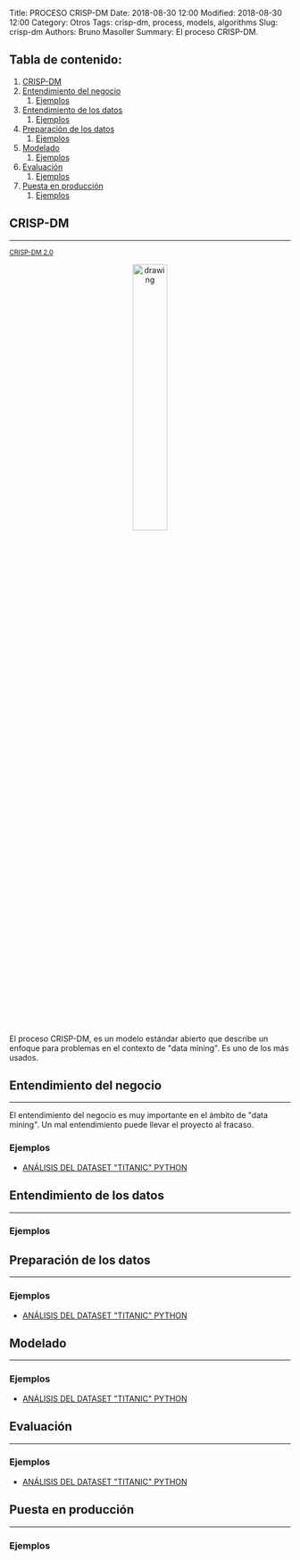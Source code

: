 Title: PROCESO CRISP-DM
Date: 2018-08-30 12:00
Modified: 2018-08-30 12:00
Category: Otros
Tags: crisp-dm, process, models, algorithms
Slug: crisp-dm
Authors: Bruno Masoller
Summary: El proceso CRISP-DM.

## Tabla de contenido:
1. [CRISP-DM](#1-bullet)
2. [Entendimiento del negocio](#2-bullet)
	1. [Ejemplos](#2.1-bullet)
3. [Entendimiento de los datos](#3-bullet)
	1. [Ejemplos](#3.1-bullet)
4. [Preparación de los datos](#4-bullet)
	1. [Ejemplos](#4.1-bullet)
5. [Modelado](#5-bullet)
	1. [Ejemplos](#5.1-bullet)
6. [Evaluación](#6-bullet)
	1. [Ejemplos](#6.1-bullet)
7. [Puesta en producción](#7-bullet)
	1. [Ejemplos](#7.1-bullet)

## CRISP-DM <a class="anchor" id="1-bullet"></a>
---
<small><a href="https://inseaddataanalytics.github.io/INSEADAnalytics/CRISP_DM.pdf">CRISP-DM 2.0</a></small>
<div style="text-align:center"><img src="{filename}/images/CRISP-DM_Process_Diagram.png" alt="drawing" width="35%" height="35%"/></div>

El proceso CRISP-DM, es un modelo estándar abierto que describe un enfoque para problemas en el contexto de "data mining". Es uno de los más usados. 

## Entendimiento del negocio <a class="anchor" id="2-bullet"></a>
---

El entendimiento del negocio es muy importante en el ámbito de "data mining". Un mal entendimiento puede llevar el proyecto al fracaso.

### Ejemplos <a class="anchor" id="2.1-bullet"></a>

- [ANÁLISIS DEL DATASET "TITANIC" PYTHON]({filename}/posts/ipython/2018/Titanic_dataset_analisis_ipython.ipynb#1-bullet)

## Entendimiento de los datos <a class="anchor" id="3-bullet"></a>
---

### Ejemplos <a class="anchor" id="3.1-bullet"></a>

## Preparación de los datos <a class="anchor" id="4-bullet"></a>
---

### Ejemplos <a class="anchor" id="4.1-bullet"></a>

- [ANÁLISIS DEL DATASET "TITANIC" PYTHON]({filename}/posts/ipython/2018/Titanic_dataset_analisis_ipython.ipynb#2-bullet)

## Modelado <a class="anchor" id="5-bullet"></a>
---

### Ejemplos <a class="anchor" id="5.1-bullet"></a>

- [ANÁLISIS DEL DATASET "TITANIC" PYTHON]({filename}/posts/ipython/2018/Titanic_dataset_analisis_ipython.ipynb#3-bullet)

## Evaluación <a class="anchor" id="6-bullet"></a>
---

### Ejemplos <a class="anchor" id="6.1-bullet"></a>

- [ANÁLISIS DEL DATASET "TITANIC" PYTHON]({filename}/posts/ipython/2018/Titanic_dataset_analisis_ipython.ipynb#4-bullet)

## Puesta en producción <a class="anchor" id="7-bullet"></a>
---

### Ejemplos <a class="anchor" id="7.1-bullet"></a>